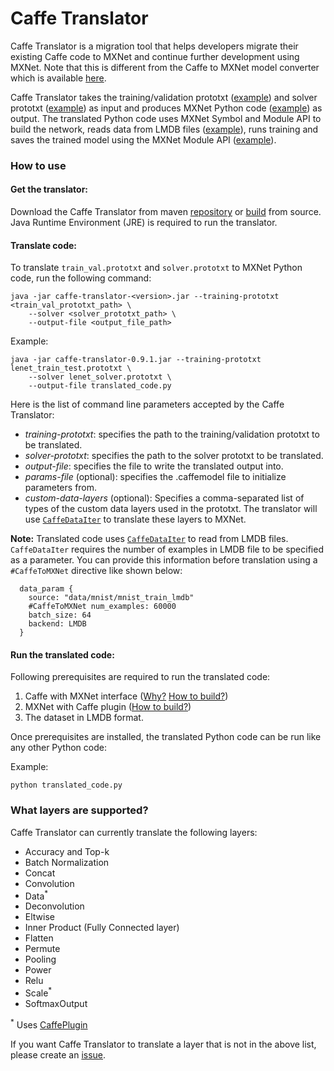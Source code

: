 <!--- Licensed to the Apache Software Foundation (ASF) under one -->
<!--- or more contributor license agreements.  See the NOTICE file -->
<!--- distributed with this work for additional information -->
<!--- regarding copyright ownership.  The ASF licenses this file -->
<!--- to you under the Apache License, Version 2.0 (the -->
<!--- "License"); you may not use this file except in compliance -->
<!--- with the License.  You may obtain a copy of the License at -->

<!---   http://www.apache.org/licenses/LICENSE-2.0 -->

<!--- Unless required by applicable law or agreed to in writing, -->
<!--- software distributed under the License is distributed on an -->
<!--- "AS IS" BASIS, WITHOUT WARRANTIES OR CONDITIONS OF ANY -->
<!--- KIND, either express or implied.  See the License for the -->
<!--- specific language governing permissions and limitations -->
<!--- under the License. -->

# Caffe Translator
Caffe Translator is a migration tool that helps developers migrate their existing Caffe code to MXNet and continue further development using MXNet. Note that this is different from the Caffe to MXNet model converter which is available [here](https://github.com/apache/incubator-mxnet/tree/master/tools/caffe_converter).

Caffe Translator takes the training/validation prototxt ([example](https://github.com/BVLC/caffe/blob/master/examples/mnist/lenet_train_test.prototxt)) and solver prototxt ([example](https://github.com/BVLC/caffe/blob/master/examples/mnist/lenet_solver.prototxt)) as input and produces MXNet Python code ([example](https://www.caffetranslator.org/examples/lenet/lenet_translated.py)) as output. The translated Python code uses MXNet Symbol and Module API to build the network, reads data from LMDB files ([example](https://www.caffetranslator.org/datasets/mnist.tar.gz)), runs training and saves the trained model using the MXNet Module API ([example](https://www.caffetranslator.org/examples/lenet/lenet_saved_model.tar.gz)).

### How to use

#### Get the translator:
Download the Caffe Translator from maven [repository](https://mvnrepository.com/artifact/org.caffetranslator/caffe-translator) or [build](build_from_source.md) from source. Java Runtime Environment (JRE) is required to run the translator.

#### Translate code:
To translate `train_val.prototxt` and `solver.prototxt` to MXNet Python code, run the following command:
```
java -jar caffe-translator-<version>.jar --training-prototxt <train_val_prototxt_path> \
    --solver <solver_prototxt_path> \
    --output-file <output_file_path>
```
Example:
```
java -jar caffe-translator-0.9.1.jar --training-prototxt lenet_train_test.prototxt \
    --solver lenet_solver.prototxt \
    --output-file translated_code.py
```

Here is the list of command line parameters accepted by the Caffe Translator:
- *training-prototxt*: specifies the path to the training/validation prototxt to be translated.
- *solver-prototxt*: specifies the path to the solver prototxt to be translated.
- *output-file*: specifies the file to write the translated output into.
- *params-file* (optional): specifies the .caffemodel file to initialize parameters from.
- *custom-data-layers* (optional): Specifies a comma-separated list of types of the custom data layers used in the prototxt. The translator will use [`CaffeDataIter`](https://mxnet.incubator.apache.org/faq/caffe.html#use-io-caffedataiter) to translate these layers to MXNet.

**Note:** Translated code uses [`CaffeDataIter`](https://mxnet.incubator.apache.org/faq/caffe.html#use-io-caffedataiter) to read from LMDB files. `CaffeDataIter` requires the number of examples in LMDB file to be specified as a parameter. You can provide this information before translation using a `#CaffeToMXNet` directive like shown below:

```
  data_param {
    source: "data/mnist/mnist_train_lmdb"
    #CaffeToMXNet num_examples: 60000
    batch_size: 64
    backend: LMDB
  }
```

#### Run the translated code:

Following prerequisites are required to run the translated code:
1. Caffe with MXNet interface ([Why?](faq.md#why_caffe) [How to build?](https://github.com/apache/incubator-mxnet/tree/master/plugin/caffe#install-caffe-with-mxnet-interface))
2. MXNet with Caffe plugin ([How to build?](https://github.com/apache/incubator-mxnet/tree/master/plugin/caffe#compile-with-caffe))
3. The dataset in LMDB format.

Once prerequisites are installed, the translated Python code can be run like any other Python code:

Example:
```
python translated_code.py
```

### What layers are supported?

Caffe Translator can currently translate the following layers:

- Accuracy and Top-k
- Batch Normalization
- Concat
- Convolution
- Data<sup>*</sup>
- Deconvolution
- Eltwise
- Inner Product (Fully Connected layer)
- Flatten
- Permute
- Pooling
- Power
- Relu
- Scale<sup>*</sup>
- SoftmaxOutput

<sup>*</sup> Uses [CaffePlugin](https://github.com/apache/incubator-mxnet/tree/master/plugin/caffe)

If you want Caffe Translator to translate a layer that is not in the above list, please create an [issue](https://github.com/apache/incubator-mxnet/issues/new).
